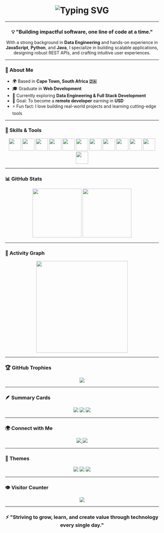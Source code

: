 <!-- Intro -->
<h1 align="center">
  <img src="https://readme-typing-svg.demolab.com?font=Fira+Code&weight=600&size=28&pause=1000&color=00F7FF&center=true&vCenter=true&width=700&lines=Hi+👋,+I'm+Mandla+Dyonase;Passionate+Software+Engineer+from+Cape+Town,+South+Africa;Data+Engineer+|+Full-Stack+Developer+|+Problem+Solver" alt="Typing SVG" />
</h1>

---

<h3 align="center">💡 "Building impactful software, one line of code at a time."</h3>

<p align="center">
With a strong background in <b>Data Engineering</b> and hands-on experience in <b>JavaScript</b>, <b>Python</b>, and <b>Java</b>, I specialize in building scalable applications, designing robust REST APIs, and crafting intuitive user experiences.
</p>

---

### 📍 About Me  
- 🌍 Based in **Cape Town, South Africa 🇿🇦**  
- 🎓 Graduate in **Web Development**  
- 💼 Currently exploring **Data Engineering & Full Stack Development**  
- 🎯 Goal: To become a **remote developer** earning in **USD**  
- ⚡ Fun fact: I love building real-world projects and learning cutting-edge tools  

---

### 🧠 Skills & Tools

<div align="center">
  <img src="https://cdn.jsdelivr.net/gh/devicons/devicon/icons/javascript/javascript-original.svg" height="40" />
  <img src="https://cdn.jsdelivr.net/gh/devicons/devicon/icons/python/python-original.svg" height="40" />
  <img src="https://cdn.jsdelivr.net/gh/devicons/devicon/icons/java/java-original.svg" height="40" />
  <img src="https://cdn.jsdelivr.net/gh/devicons/devicon/icons/html5/html5-original.svg" height="40" />
  <img src="https://cdn.jsdelivr.net/gh/devicons/devicon/icons/css3/css3-original.svg" height="40" />
  <img src="https://cdn.jsdelivr.net/gh/devicons/devicon/icons/bootstrap/bootstrap-original.svg" height="40" />
  <img src="https://cdn.jsdelivr.net/gh/devicons/devicon/icons/react/react-original.svg" height="40" />
  <img src="https://cdn.jsdelivr.net/gh/devicons/devicon/icons/eslint/eslint-original.svg" height="40" />
  <img src="https://cdn.jsdelivr.net/gh/devicons/devicon/icons/figma/figma-original.svg" height="40" />
  <img src="https://cdn.jsdelivr.net/gh/devicons/devicon/icons/mysql/mysql-original.svg" height="40" />
  <img src="https://cdn.jsdelivr.net/gh/devicons/devicon/icons/mongodb/mongodb-original.svg" height="40" />
  <img src="https://cdn.jsdelivr.net/gh/devicons/devicon/icons/nodejs/nodejs-original.svg" height="40" />
</div>

---

### 📊 GitHub Stats

<div align="center">
  <img src="https://github-readme-stats.vercel.app/api?username=Mandla7784&show_icons=true&theme=dracula&include_all_commits=true&count_private=true" height="160" />
  <img src="https://github-readme-stats.vercel.app/api/top-langs?username=Mandla7784&layout=compact&langs_count=6&theme=dracula" height="160" />
</div>

---

### 🧭 Activity Graph

<div align="center">
  <img src="https://github-readme-activity-graph.vercel.app/graph?username=Mandla7784&theme=dracula" height="300" />
</div>

---

### 🏆 GitHub Trophies

<div align="center">
  <img src="https://github-profile-trophy.vercel.app/?username=Mandla7784&theme=dracula&no-frame=true&margin-w=15" />
</div>

---

### 🪶 Summary Cards

<div align="center">
  <img src="https://github-profile-summary-cards.vercel.app/api/cards/profile-details?username=Mandla7784&theme=dracula" />
  <img src="https://github-profile-summary-cards.vercel.app/api/cards/repos-per-language?username=Mandla7784&theme=dracula" />
  <img src="https://github-profile-summary-cards.vercel.app/api/cards/stats?username=Mandla7784&theme=dracula" />
</div>

---

### 🌍 Connect with Me

<div align="center">
  <a href="https://www.linkedin.com/in/mandla-dyonase-83b008260/" target="_blank">
    <img src="https://img.shields.io/badge/LinkedIn-0077B5?style=for-the-badge&logo=linkedin&logoColor=white" />
  </a>
  <a href="https://discord.com/channels/@me" target="_blank">
    <img src="https://img.shields.io/badge/Discord-7289DA?style=for-the-badge&logo=discord&logoColor=white" />
  </a>
</div>

---

### 🎨 Themes

<div align="center">
  <img src="https://img.shields.io/badge/Theme-Dracula-FF79C6?style=flat-square" />
  <img src="https://img.shields.io/badge/Editor-VSCode-0078d7?style=flat-square&logo=visualstudiocode&logoColor=white" />
  <img src="https://img.shields.io/badge/OS-Windows-0078D6?style=flat-square&logo=windows&logoColor=white" />
</div>

---

### 👁️ Visitor Counter

<p align="center">
  <img src="https://komarev.com/ghpvc/?username=Mandla7784&style=for-the-badge&color=blueviolet" />
</p>

---

<h3 align="center">⚡ "Striving to grow, learn, and create value through technology every single day."</h3>
